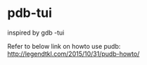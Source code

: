 # pdb-tui
inspired by gdb -tui

Refer to below link on howto use pudb:
http://legendtkl.com/2015/10/31/pudb-howto/
